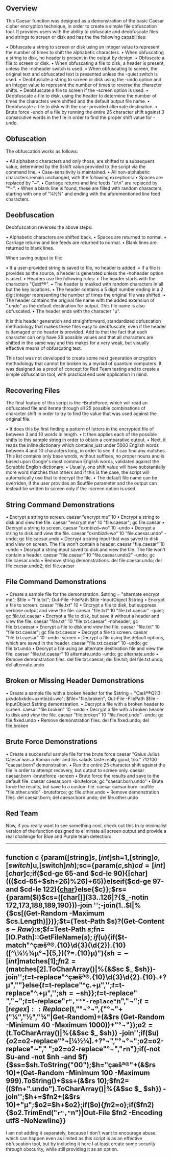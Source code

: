 ## Overview

This Caesar function was designed as a demonstration of the basic Caesar cipher encryption technique, in order to create a simple file obfuscation tool.
It provides users with the ability to obfuscate and deobfuscate files and strings to screen or disk and has the the following capabilities:

• Obfuscate a string to screen or disk using an integer value to represent the number of times to shift the alphabetic characters.
• When obfuscating a string to disk, no header is present in the output by design.
• Obfuscate a file to screen or disk.
• When obfuscating a file to disk, a header is present, unless the -noheader switch is used.
• When obfuscating to screen, the original text and obfuscated text is presented unless the -quiet switch is used.
• Deobfuscate a string to screen or disk using the -undo option and an integer value to represent the number of times to reverse the character shifts.
• Deobfuscate a file to screen if the -screen option is used.
• Deobfuscate a file to disk, using the header to determine the number of times the characters were shifted and the default output file name.
• Deobfuscate a file to disk with the user provided alternate destination.
• Brute force -undo of a file by running the entire 25 character shift against 3 consecutive words in the file in order to find the proper shift value for -undo.

## Obfuscation

The obfuscation works as follows:

• All alphabetic characters and only those, are shifted to a subsequent value, determined by the $shift value provided to the script via the command line.
• Case-sensitivity is maintained.
• All non-alphabetic characters remain unchanged, with the following exceptions:
• Spaces are replaced by "~".
• Carriage returns and line feeds "\r\n" are replaced by "°¬".
• When a blank line is found, these are filled with random characters, starting with one of "¼½¾" and ending with the aforementioned line feed characters.

## Deobfuscation

Deobfuscation reverses the above steps:

• Alphabetic characters are shifted back.
• Spaces are returned to normal.
• Carriage returns and line feeds are returned to normal.
• Blank lines are returned to blank lines.

When saving output to file:

• If a user-provided string is saved to file, no header is added.
• If a file is provides as the source, a header is generated unless the -noheader option is used.
• Headers use the following rules:
• The header starts with the characters "Çæšª®".
• The header is masked with random characters in all but the key locations.
• The header contains a 5 digit number ending in a 2 digit integer representing the number of times the original file was shifted.
• The header contains the original file name with the added extension of ".undo" as the default destination for output. This file name is also obfuscated.
• The header ends with the character "µ".

It is this header generation and straightforward, standardized obfuscation methodology that makes these files easy to deobfuscate, even if the header is damaged or no header is provided. Add to that the fact that each character can only have 26 possible values and that all characters are shifted in the same way and this makes for a very weak, but visually effective means of obfuscating text.

This tool was not developed to create some next generation encryption methodology that cannot be broken by a myriad of quantum computers. It was designed as a proof of concept for Red Team testing and to create a simple obfuscation tool, with practical end user application in mind.

## Recovering Files

The final feature of this script is the -BruteForce, which will read an obfuscated file and iterate through all 25 possible combinations of character shift in order to try to find the value that was used against the original file. 

• It does this by first finding a pattern of letters in the encrypted file of between 3 and 10 words in length.
• It then applies each of the possible shifts to this sample string in order to obtain a comparative output.
• Next, it reads the inline dictionary which contains just under 5000 English words between 4 and 10 characters long, in order to see if it can find any matches. This list contains only base words, without suffixes, no proper nouns and is based upon Google's most common English words, validated against the Scrabble English dictionary.
• Usually, one shift value will have substantially more word matches than others and if this is the case, the script will automatically use that to decrypt the file.
• The default file name can be overriden, if the user provides an $outfile parameter and the output can instead be written to screen only if the -screen option is used.


## String Command Demonstrations

• Encrypt a string to screen.
	caesar "encrypt me" 10
• Encrypt a string to disk and view the file.
	caesar "encrypt me" 10 "file.caesar"; gc file.caesar
• Decrypt a string to screen.
	caesar "oxmbizd~wo" 10 -undo
• Decrypt a string to disk and view the file.
	caesar "oxmbizd~wo" 10 "file.caesar.undo" -undo; gc file.caesar.undo
• Decrypt a string input that was saved to disk and view on screen. The file won't contain a header.
	caesar "file.caesar" 10 -undo
• Decrypt a string input saved to disk and view the file. The file won't contain a header.
	caesar "file.caesar" 10 "file.caesar.undo2" -undo; gc file.caesar.undo
• Remove string demonstrations.
	del file.caesar.undo; del file.caesar.undo2; del file.caesar

## File Command Demonstrations

• Create a sample file for the demonstration.
	$string = "alternate encrypt me"; $file = "file.txt"; Out-File -FilePath $file -InputObject $string
• Encrypt a file to screen.
	caesar "file.txt" 10
• Encrypt a file to disk, but suppress verbose output and view the file.
	caesar "file.txt" 10 "file.txt.caesar" -quiet; gc file.txt.caesar
• Encrypt a file to disk, but save it without a header and view the file.
	caesar "file.txt" 10 "file.txt.caesar" -noheader; gc file.txt.caesar
• Encrypt a file to disk and view the file.
	caesar "file.txt" 10 "file.txt.caesar"; gc file.txt.caesar
• Decrypt a file to screen.
	caesar "file.txt.caesar" 10 -undo -screen
• Decrypt a file using the default options, which are saved in the header.
	caesar "file.txt.caesar" 10 -undo; gc file.txt.undo
• Decrypt a file using an alternate destination file and view the file.
	caesar "file.txt.caesar" 10 alternate.undo -undo; gc alternate.undo
• Remove demonstration files.
	del file.txt.caesar; del file.txt; del file.txt.undo; del alternate.undo

## Broken or Missing Header Demonstrations

• Create a sample file with a broken header for the
	$string = "Çæšª®Q?l3-µkvdobxkdo~oxmbizd~wo"; $file="file.broken"; Out-File -FilePath $file -InputObject $string demonstration.
• Decrypt a file with a broken header to screen.
	caesar "file.broken" 10 -undo
• Decrypt a file with a broken header to disk and view the file.
	caesar "file.broken" 10 "file.fixed.undo" -undo; gc file.fixed.undo
• Remove demonstration files.
	del file.fixed.undo; del file.broken

## Brute Force Demonstrations

• Create a successful sample file for the brute force
	caesar "Gaius Julius Caesar was a Roman ruler and his salads taste really good, too." 712100 "caesar.born" demonstration.
• Run the entire 25 character shift against the file in order to attempt recovery, but output to screen only.
	caesar caesar.born -bruteforce -screen
• Brute force the results and save to the default file.
	caesar caesar.born -bruteforce; gc "caesar.born.undo"
• Brute force the results, but save to a custom file.
	caesar caesar.born -outfile "file.other.undo" -bruteforce; gc file.other.undo
• Remove demonstration files.
	del caesar.born; del caesar.born.undo; del file.other.undo

## Red Team

Now, if you really want to see something cool, check out this truly minimalist version of the function designed to eliminate all screen output and provide a real challenge for Blue and Purple team detection:

-------------------------
function c {param([string]$s,[int]$sh=1,[string]$o,[switch]$u,[switch]$nh);$sc={param($c,$sh)$cd=[int][char]$c;if($cd-ge 65-and $cd-le 90){[char]((($cd-65+$sh+26)%26)+65)}elseif($cd-ge 97-and $cd-le 122){[char]((($cd-97+$sh+26)%26)+97)}else{$c}};$rs={param($l)$cs=([char[]](33..126|?{$_-notin 172,173,188,189,190}))-join '';-join(1..$l|%{$cs[(Get-Random -Maximum $cs.Length)]})};$t=(Test-Path $s)?(Get-Content $s -Raw):$s;$f=Test-Path $s;$fn=[IO.Path]::GetFileName($s);if($u){if($t-match"^çæšª®.{10}\d{3}(\d{2}).{10}([^\¼½¾µ°¬]{5,})(?=.{10}µ)"){$sh=-[int]$matches[1];$fn2=($matches[2].ToCharArray()|%{&$sc $_ $sh})-join'';$t=$t-replace"^çæšª®.{10}\d{3}\d{2}.{10}.+?µ",""}else{$t=$t-replace"^ç.+µ",'';$t=$t-replace"^.+µ",'';$sh=-$sh}};$t=$t-replace" ","~";$t=$t-replace"`r","°"-replace"`n","¬";$t=[regex]::Replace($t,"°¬°¬",{"°¬"+("¼","½","¾"|Get-Random)+(&$rs (Get-Random -Minimum 40 -Maximum 1000))+"°¬"});$o2=($t.ToCharArray()|%{&$sc $_ $sh}) -join'';if($u){$o2=$o2-replace"°¬[¼½¾].+?°¬","°¬°¬";$o2=$o2-replace"~"," ";$o2=$o2-replace"°¬","`r`n"};if(-not $u-and -not $nh -and $f){$ss=$sh.ToString("00");$h="çæšª®"+(&$rs 10)+(Get-Random -Minimum 100 -Maximum 999).ToString()+$ss+(&$rs 10);$fn2=(($fn+".undo").ToCharArray()|%{&$sc $_ $sh}) -join'';$h+=$fn2+(&$rs 10)+"µ";$o2=$h+$o2};if($o){$fn2=$o};if($fn2){$o2.TrimEnd("`r","`n")|Out-File $fn2 -Encoding utf8 -NoNewline}}
-------------------------

I am not adding it separately, because I don't want to encourage abuse, which can happen even as limited as this script is as an effective obfuscation tool, but by including it here I at least create some security through obscurity, while still providing it as an option.
